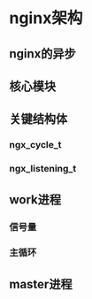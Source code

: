 # nginx架构

## nginx的异步
## 核心模块
## 关键结构体
### ngx_cycle_t
### ngx_listening_t
## work进程
### 信号量
### 主循环
## master进程